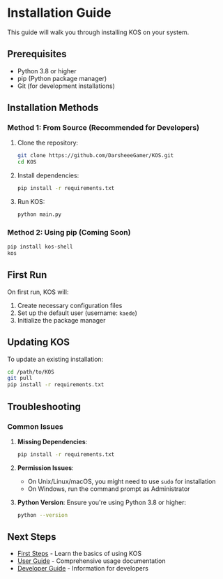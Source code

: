 # Installation Guide

This guide will walk you through installing KOS on your system.

## Prerequisites

- Python 3.8 or higher
- pip (Python package manager)
- Git (for development installations)

## Installation Methods

### Method 1: From Source (Recommended for Developers)

1. Clone the repository:
   ```bash
   git clone https://github.com/DarsheeeGamer/KOS.git
   cd KOS
   ```

2. Install dependencies:
   ```bash
   pip install -r requirements.txt
   ```

3. Run KOS:
   ```bash
   python main.py
   ```

### Method 2: Using pip (Coming Soon)

```bash
pip install kos-shell
kos
```

## First Run

On first run, KOS will:
1. Create necessary configuration files
2. Set up the default user (username: `kaede`)
3. Initialize the package manager

## Updating KOS

To update an existing installation:

```bash
cd /path/to/KOS
git pull
pip install -r requirements.txt
```

## Troubleshooting

### Common Issues

1. **Missing Dependencies**:
   ```bash
   pip install -r requirements.txt
   ```

2. **Permission Issues**:
   - On Unix/Linux/macOS, you might need to use `sudo` for installation
   - On Windows, run the command prompt as Administrator

3. **Python Version**:
   Ensure you're using Python 3.8 or higher:
   ```bash
   python --version
   ```

## Next Steps

- [First Steps](./first-steps.md) - Learn the basics of using KOS
- [User Guide](../user-guide/README.md) - Comprehensive usage documentation
- [Developer Guide](../developer-guide/README.md) - Information for developers
